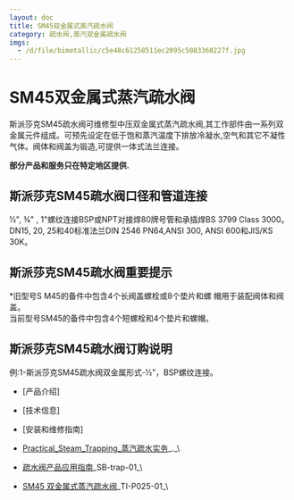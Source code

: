 ```yaml
---
layout: doc
title: SM45双金属式蒸汽疏水阀
category: 疏水阀,蒸汽双金属疏水阀
imgs:
  - /d/file/bimetallic/c5e48c61258511ec2095c5083360227f.jpg
---
```


# SM45双金属式蒸汽疏水阀

斯派莎克SM45疏水阀可维修型中压双金属式蒸汽疏水阀,其工作部件由一系列双金属元件组成。可预先设定在低于饱和蒸汽温度下排放冷凝水,空气和其它不凝性气体。阀体和阀盖为锻造,可提供一体式法兰连接。

**部分产品和服务只在特定地区提供.**

## 斯派莎克SM45疏水阀口径和管道连接

1⁄2", 3⁄4" , 1"螺纹连接BSP或NPT对接焊80牌号管和承插焊BS 3799 Class 3000。  
DN15, 20, 25和40标准法兰DIN 2546 PN64,ANSI 300, ANSI 600和JIS/KS 30K。

## 斯派莎克SM45疏水阀重要提示

\*旧型号S M45的备件中包含4个长阀盖螺栓或8个垫片和螺 帽用于装配阀体和阀盖。  
当前型号SM45的备件中包含4个短螺栓和4个垫片和螺帽。

## 斯派莎克SM45疏水阀订购说明

例:1-斯派莎克SM45疏水阀双金属形式-1⁄2"，BSP螺纹连接。

- [产品介绍]
- [技术信息]
- [安装和维修指南]

- [Practical_Steam_Trapping\_蒸汽疏水实务](/d/pdf/Practical_Steam_Trapping_蒸汽疏水实务.pdf)\_.\_\
- [疏水阀产品应用指南](/d/pdf/SB-trap-01-%E7%96%8F%E6%B0%B4%E9%98%80%E4%BA%A7%E5%93%81%E5%BA%94%E7%94%A8%E6%8C%87%E5%8D%97.pdf)\_SB-trap-01\_\

- [SM45 双金属式蒸汽疏水阀](/d/pdf/TI-P025-01-SM45%20双金属式蒸汽疏水阀.pdf)\_TI-P025-01\_\
